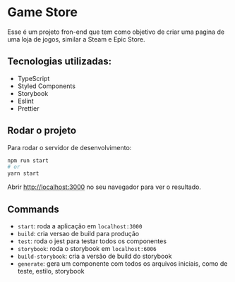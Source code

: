 # Game Store

Esse é um projeto fron-end que tem como objetivo de criar uma pagina de uma loja de jogos, similar a Steam e Epic Store.

## Tecnologias utilizadas:

- TypeScript
- Styled Components
- Storybook
- Eslint
- Prettier

## Rodar o projeto

Para rodar o servidor de desenvolvimento:

```bash
npm run start
# or
yarn start
```

Abrir [http://localhost:3000](http://localhost:3000) no seu navegador para ver o resultado.

## Commands

- `start`: roda a aplicação em `localhost:3000`
- `build`: cria versao de build para produção
- `test`: roda o jest para testar todos os componentes
- `storybook`: roda o storybook em `localhost:6006`
- `build-storybook`: cria a versão de build do storybook
- `generate`: gera um componente com todos os arquivos iniciais, como de teste, estilo, storybook 
